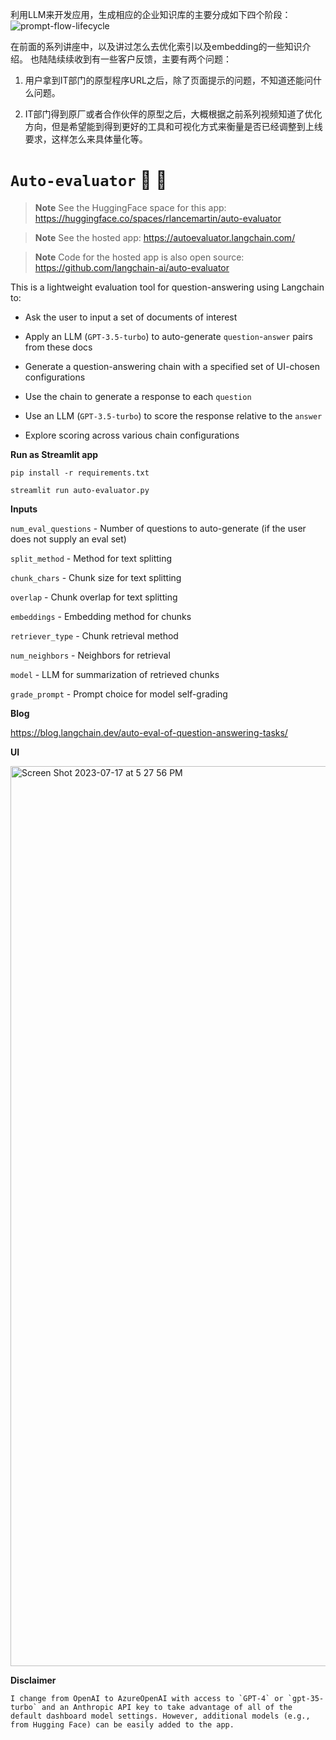 利用LLM来开发应用，生成相应的企业知识库的主要分成如下四个阶段：
![prompt-flow-lifecycle](https://github.com/huqianghui/QA-generation-auto-evaluator/assets/7360524/7133c99d-95a3-45e8-9dbb-fb3f345b7b95)

在前面的系列讲座中，以及讲过怎么去优化索引以及embedding的一些知识介绍。
也陆陆续续收到有一些客户反馈，主要有两个问题：

1. 用户拿到IT部门的原型程序URL之后，除了页面提示的问题，不知道还能问什么问题。

2. IT部门得到原厂或者合作伙伴的原型之后，大概根据之前系列视频知道了优化方向，但是希望能到得到更好的工具和可视化方式来衡量是否已经调整到上线要求，这样怎么来具体量化等。


# `Auto-evaluator` :brain: :memo:

> **Note**
> See the HuggingFace space for this app: https://huggingface.co/spaces/rlancemartin/auto-evaluator

> **Note**
> See the hosted app: https://autoevaluator.langchain.com/

> **Note**
> Code for the hosted app is also open source: https://github.com/langchain-ai/auto-evaluator

This is a lightweight evaluation tool for question-answering using Langchain to:

- Ask the user to input a set of documents of interest

- Apply an LLM (`GPT-3.5-turbo`) to auto-generate `question`-`answer` pairs from these docs

- Generate a question-answering chain with a specified set of UI-chosen configurations

- Use the chain to generate a response to each `question`

- Use an LLM (`GPT-3.5-turbo`) to score the response relative to the `answer`

- Explore scoring across various chain configurations

**Run as Streamlit app**

`pip install -r requirements.txt`

`streamlit run auto-evaluator.py`

**Inputs**

`num_eval_questions` - Number of questions to auto-generate (if the user does not supply an eval set)

`split_method` - Method for text splitting

`chunk_chars` - Chunk size for text splitting
 
`overlap` - Chunk overlap for text splitting
  
`embeddings` - Embedding method for chunks
 
`retriever_type` - Chunk retrieval method

`num_neighbors` - Neighbors for retrieval 

`model` - LLM for summarization of retrieved chunks 

`grade_prompt` - Prompt choice for model self-grading

**Blog**

https://blog.langchain.dev/auto-eval-of-question-answering-tasks/

**UI**

<img width="1440" alt="Screen Shot 2023-07-17 at 5 27 56 PM" src="https://github.com/huqianghui/auto-evaluator/assets/7360524/b2e474b6-b0bc-4f01-af36-89f2e4a8daaa">


**Disclaimer**

```I change from OpenAI to AzureOpenAI with access to `GPT-4` or `gpt-35-turbo` and an Anthropic API key to take advantage of all of the default dashboard model settings. However, additional models (e.g., from Hugging Face) can be easily added to the app.```
